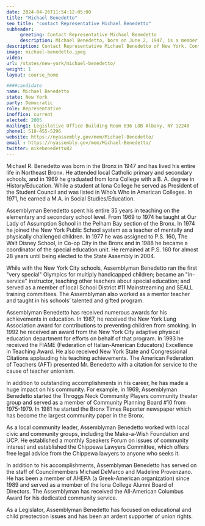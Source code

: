 ```yaml
---
date: 2024-04-26T11:54:12-05:00
title: "Michael Benedetto"
seo_title: "contact Representative Michael Benedetto"
subheader:
     greeting: Contact Representative Michael Benedetto
     description: Michael Benedetto, born on June 2, 1947, is a member of the Democratic Party and an American politician serving in the New York State Assembly, representing District 82. He assumed office in 2005.
description: Contact Representative Michael Benedetto of New York. Contact information for Michael Benedetto includes email address, phone number, and mailing address.
image: michael-benedetto.jpeg
video:
url: /states/new-york/michael-benedetto/
weight: 1
layout: course_home

####candidate
name: Michael Benedetto
state: New York
party: Democratic
role: Representative
inoffice: current
elected: 2005
mailing1: Legislative Office Building Room 836 LOB Albany, NY 12248
phone1: 518-455-5296
website: https://nyassembly.gov/mem/Michael-Benedetto/
email : https://nyassembly.gov/mem/Michael-Benedetto/
twitter: mikebenedetto82
---
```


Michael R. Benedetto was born in the Bronx in 1947 and has lived his entire life in Northeast Bronx. He attended local Catholic primary and secondary schools, and in 1969 he graduated from Iona College with a B. A. degree in History/Education. While a student at Iona College he served as President of the Student Council and was listed in Who’s Who in American Colleges. In 1971, he earned a M.A. in Social Studies/Education.

Assemblyman Benedetto spent his entire 35 years in teaching on the elementary and secondary school level. From 1969 to 1974 he taught at Our Lady of Assumption School in the Pelham Bay section of the Bronx. In 1974 he joined the New York Public School system as a teacher of mentally and physically challenged children. In 1977 he was assigned to P.S. 160, The Walt Disney School, in Co-op City in the Bronx and in 1988 he became a coordinator of the special education unit. He remained at P.S. 160 for almost 28 years until being elected to the State Assembly in 2004.

While with the New York City schools, Assemblyman Benedetto ran the first "very special" Olympics for multiply handicapped children; became an "in-service" instructor, teaching other teachers about special education; and served as a member of local School District #11 Mainstreaming and SEALL training committees. The Assemblyman also worked as a mentor teacher and taught in his schools’ talented and gifted program.

Assemblyman Benedetto has received numerous awards for his achievements in education. In 1987, he received the New York Lung Association award for contributions to preventing children from smoking. In 1992 he received an award from the New York City adaptive physical education department for efforts on behalf of that program. In 1993 he received the FIAME (Federation of Italian-American Educators) Excellence in Teaching Award. He also received New York State and Congressional Citations applauding his teaching achievements. The American Federation of Teachers (AFT) presented Mr. Benedetto with a citation for service to the cause of teacher unionism.

In addition to outstanding accomplishments in his career, he has made a huge impact on his community. For example, in 1969, Assemblyman Benedetto started the Throggs Neck Community Players community theater group and served as a member of Community Planning Board #10 from 1975-1979. In 1981 he started the Bronx Times Reporter newspaper which has become the largest community paper in the Bronx.

As a local community leader, Assemblyman Benedetto worked with local civic and community groups, including the Make-a-Wish Foundation and UCP. He established a monthly Speakers Forum on issues of community interest and established the Chippewa Lawyers Committee, which offers free legal advice from the Chippewa lawyers to anyone who seeks it.

In addition to his accomplishments, Assemblyman Benedetto has served on the staff of Councilmembers Michael DeMarco and Madeline Provenzano. He has been a member of AHEPA (a Greek-American organization) since 1989 and served as a member of the Iona College Alumni Board of Directors. The Assemblyman has received the All-American Columbus Award for his dedicated community service.

As a Legislator, Assemblyman Benedetto has focused on educational and child preotection issues and has been an ardent supporter of union rights.
